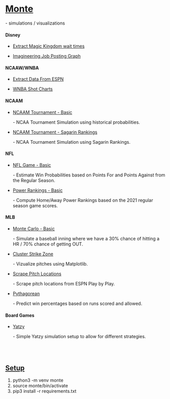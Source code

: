 # <b><u>Monte</b></u>

<p>
  - simulations / visualizations
</p>

#### <b>Disney</b>

- [Extract Magic Kingdom wait times](https://github.com/dpasse/monte/blob/main/workspace/disney/magic_kingdom.ipynb)<br/>

- [Imagineering Job Posting Graph](https://github.com/dpasse/monte/blob/main/workspace/disney/imagineering_job_posting_graph.ipynb)<br/>

#### <b>NCAAW/WNBA</b>

- [Extract Data From ESPN](https://github.com/dpasse/monte/blob/main/workspace/wncaa/teams.ipynb)<br/>

- [WNBA Shot Charts](https://github.com/dpasse/monte/blob/main/workspace/wncaa/shot_charts.ipynb)<br/>

#### <b>NCAAM</b>

- [NCAAM Tournament - Basic](https://github.com/dpasse/monte/blob/main/workspace/ncaa/sim-tourny.ipynb)<br/><p>- NCAA Tournament Simulation using historical probabilities.</p>

- [NCAAM Tournament - Sagarin Rankings](https://github.com/dpasse/monte/blob/main/workspace/ncaa/sagarin.ipynb)<br/><p>- NCAA Tournament Simulation using Sagarin Rankings.</p>

#### <b>NFL</b>

- [NFL Game - Basic](https://github.com/dpasse/monte/blob/main/workspace/nfl/sim-game-basic.ipynb)<br/><p>- Estimate Win Probabilities based on Points For and Points Against from the Regular Season.</p>
- [Power Rankings - Basic](https://github.com/dpasse/monte/blob/main/workspace/nfl/power-rankings.ipynb)<br/><p>- Compute Home/Away Power Rankings based on the 2021 regular season game scores.</p>

#### <b>MLB</b>

- [Monte Carlo - Basic](https://github.com/dpasse/monte/blob/main/workspace/mlb/monte-carlo-basic.ipynb)<br/><p>- Simulate a baseball inning where we have a 30% chance of hitting a HR / 70% chance of getting OUT.</p>
- [Cluster Strike Zone](https://github.com/dpasse/monte/blob/main/workspace/mlb/cluster_strike_zone.ipynb)<br/><p>- Vizualize pitches using Matplotlib.</p>
- [Scrape Pitch Locations](https://github.com/dpasse/monte/blob/main/workspace/mlb/scrape_pitch_locations.ipynb)<br/><p>- Scrape pitch locations from ESPN Play by Play.</p>
- [Pythagorean](https://github.com/dpasse/monte/blob/main/workspace/mlb/pythagorean.ipynb)<br/><p>- Predict win percentages based on runs scored and allowed.</p>

#### <b>Board Games</b>

- [Yatzy](https://github.com/dpasse/monte/blob/main/workspace/board_game_sims/yatzy.ipynb)<br/><p>- Simple Yatzy simulation setup to allow for different strategies.</p>

<br />
<br />

## <b><u>Setup</u></b>

1.  python3 -m venv monte
2.  source monte/bin/activate
3.  pip3 install -r requirements.txt
